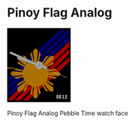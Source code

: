 Pinoy Flag Analog
==================

![screenshot](pinoy_flag_analog_screenshot.png)

Pinoy Flag Analog Pebble Time watch face
